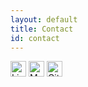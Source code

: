 ```yaml
---
layout: default
title: Contact
id: contact
---
```

<a href="http://linkedin.com/in/katryn-relleve"><img src="https://cdn3.iconfinder.com/data/icons/2018-social-media-black-and-white-logos/1000/2018_social_media_popular_app_logo_linkedin-512.png" height="25px" alt="LinkedIn"></a>
<a href="mailto:rell1960@mylaurier.ca"><img src="https://p.pngsee.com/uploadpng/small/1-18565_mail-png-icon-mail-icon-png-transparent-png.png" height="25px" alt="Mail"></a>
<a href="https://github.com/katrlv"><img src="https://image.flaticon.com/icons/svg/25/25231.svg" height="25px" alt="Github"></a>
